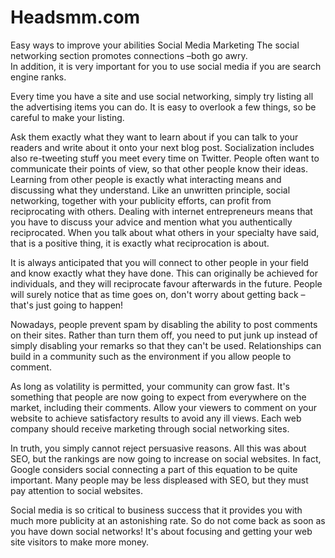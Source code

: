 # Headsmm.com


Easy ways to improve your abilities Social Media Marketing
The social networking section promotes connections –both go awry.
In addition, it is very important for you to use social media if you are search engine ranks.

Every time you have a site and use social networking, simply try listing all the advertising items you can do. It is easy to overlook a few things, so be careful to make your listing.

Ask them exactly what they want to learn about if you can talk to your readers and write about it onto your next blog post. Socialization includes also re-tweeting stuff you meet every time on Twitter. People often want to communicate their points of view, so that other people know their ideas. Learning from other people is exactly what interacting means and discussing what they understand.
Like an unwritten principle, social networking, together with your publicity efforts, can profit from reciprocating with others. Dealing with internet entrepreneurs means that you have to discuss your advice and mention what you authentically reciprocated. When you talk about what others in your specialty have said, that is a positive thing, it is exactly what reciprocation is about.

It is always anticipated that you will connect to other people in your field and know exactly what they have done. This can originally be achieved for individuals, and they will reciprocate favour afterwards in the future. People will surely notice that as time goes on, don't worry about getting back – that's just going to happen!

Nowadays, people prevent spam by disabling the ability to post comments on their sites. Rather than turn them off, you need to put junk up instead of simply disabling your remarks so that they can't be used. Relationships can build in a community such as the environment if you allow people to comment.

As long as volatility is permitted, your community can grow fast. It's something that people are now going to expect from everywhere on the market, including their comments. Allow your viewers to comment on your website to achieve satisfactory results to avoid any ill views. Each web company should receive marketing through social networking sites.

In truth, you simply cannot reject persuasive reasons. All this was about SEO, but the rankings are now going to increase on social websites. In fact, Google considers social connecting a part of this equation to be quite important. Many people may be less displeased with SEO, but they must pay attention to social websites.

Social media is so critical to business success that it provides you with much more publicity at an astonishing rate. So do not come back as soon as you have down social networks! It's about focusing and getting your web site visitors to make more money.
